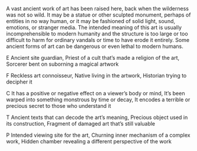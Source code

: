A vast ancient work of art has been raised here, back when the wilderness was not so wild. It may be a statue or other sculpted monument, perhaps of entities in no way human, or it may be fashioned of solid light, sound, emotions, or stranger media. The intended meaning of this art is usually incomprehensible to modern humanity and the structure is too large or too difficult to harm for ordinary vandals or time to have erode it entirely. Some ancient forms of art can be dangerous or even lethal to modern humans.

E Ancient site guardian, Priest of a cult that’s made a religion of the art, Sorcerer bent on suborning a magical artwork

F Reckless art connoisseur, Native living in the artwork, Historian trying to decipher it

C It has a positive or negative effect on a viewer’s body or mind, It’s been warped into something monstrous by time or decay, It encodes a terrible or precious secret to those who understand it

T Ancient texts that can decode the art’s meaning, Precious object used in its construction, Fragment of damaged art that’s still valuable

P Intended viewing site for the art, Churning inner mechanism of a complex work, Hidden chamber revealing a different perspective of the work
